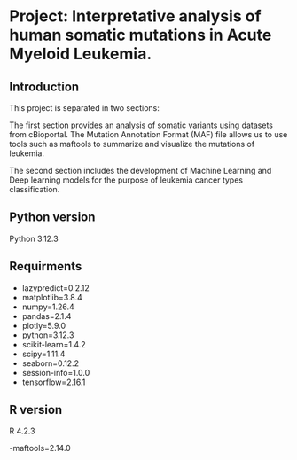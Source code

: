 # Project: Interpretative analysis of human somatic mutations in Acute Myeloid Leukemia.

## Introduction
This project is separated in two sections:

The first section provides an analysis of somatic variants using datasets from cBioportal. The Mutation Annotation Format (MAF) file allows us to use tools such as maftools to summarize and visualize the mutations of leukemia.

The second section includes the development of Machine Learning and Deep learning models for the purpose of leukemia cancer types classification.

## Python version
Python 3.12.3

## Requirments
- lazypredict=0.2.12 
- matplotlib=3.8.4
- numpy=1.26.4
- pandas=2.1.4
- plotly=5.9.0
- python=3.12.3
- scikit-learn=1.4.2           
- scipy=1.11.4                 
- seaborn=0.12.2                  
- session-info=1.0.0
- tensorflow=2.16.1


## R version
R 4.2.3

-maftools=2.14.0

